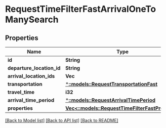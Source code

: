 # RequestTimeFilterFastArrivalOneToManySearch

## Properties
Name | Type | Description | Notes
------------ | ------------- | ------------- | -------------
**id** | **String** |  | 
**departure_location_id** | **String** |  | 
**arrival_location_ids** | **Vec<String>** |  | 
**transportation** | [***::models::RequestTransportationFast**](RequestTransportationFast.md) |  | 
**travel_time** | **i32** |  | 
**arrival_time_period** | [***::models::RequestArrivalTimePeriod**](RequestArrivalTimePeriod.md) |  | 
**properties** | [**Vec<::models::RequestTimeFilterFastProperty>**](RequestTimeFilterFastProperty.md) |  | 

[[Back to Model list]](../README.md#documentation-for-models) [[Back to API list]](../README.md#documentation-for-api-endpoints) [[Back to README]](../README.md)


